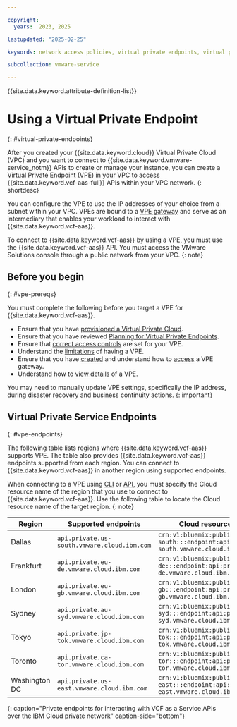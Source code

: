 ```yaml
---

copyright:
  years:  2023, 2025

lastupdated: "2025-02-25"

keywords: network access policies, virtual private endpoints, virtual private gateway, VPE

subcollection: vmware-service

---
```


{{site.data.keyword.attribute-definition-list}}

# Using a Virtual Private Endpoint
{: #virtual-private-endpoints}

After you created your {{site.data.keyword.cloud}} Virtual Private Cloud (VPC) and you want to connect to {{site.data.keyword.vmware-service_notm}} APIs to create or manage your instance, you can create a Virtual Private Endpoint (VPE) in your VPC to access {{site.data.keyword.vcf-aas-full}} APIs within your VPC network.
{: shortdesc}

You can configure the VPE to use the IP addresses of your choice from a subnet within your VPC. VPEs are bound to a [VPE gateway](/docs/vpc?topic=vpc-about-vpe) and serve as an intermediary that enables your workload to interact with {{site.data.keyword.vcf-aas}}.

To connect to {{site.data.keyword.vcf-aas}} by using a VPE, you must use the {{site.data.keyword.vcf-aas}} API. You must access the VMware Solutions console through a public network from your VPC.
{: note}

## Before you begin
{: #vpe-prereqs}

You must complete the following before you target a VPE for {{site.data.keyword.vcf-aas}}.

- Ensure that you have [provisioned a Virtual Private Cloud](/docs/vpc?topic=vpc-getting-started).
- Ensure that you have reviewed [Planning for Virtual Private Endpoints](/docs/vpc?topic=vpc-planning-considerations).
- Ensure that [correct access controls](/docs/vpc?topic=vpc-acls-security-groups-vpn) are set for your VPE.
- Understand the [limitations](/docs/vpc?topic=vpc-limitations-vpe) of having a VPE.
- Ensure that you have [created](/docs/vpc?topic=vpc-ordering-endpoint-gateway) and understand how to [access](/docs/vpc?topic=vpc-accessing-vpe-after-setup) a VPE gateway.
- Understand how to [view details](/docs/vpc?topic=vpc-vpe-viewing-details-of-an-endpoint-gateway) of a VPE.

You may need to manually update VPE settings, specifically the IP address, during disaster recovery and business continuity actions.
{: important}

## Virtual Private Service Endpoints
{: #vpe-endpoints}

The following table lists regions where {{site.data.keyword.vcf-aas}} supports VPE. The table also provides {{site.data.keyword.vcf-aas}} endpoints supported from each region. You can connect to {{site.data.keyword.vcf-aas}} in another region using supported endpoints.

When connecting to a VPE using [CLI](/docs/vpc?topic=vpc-ordering-endpoint-gateway&interface=cli)
or [API](/docs/vpc?topic=vpc-ordering-endpoint-gateway&interface=api), you must specify the Cloud resource name of the region that you  use to connect to {{site.data.keyword.vcf-aas}}. Use the following table to locate the Cloud resource name of the target region.
{: note}

| Region     | Supported endpoints   | Cloud resource name    |
|------------|----------------------------------|------------------------|
| Dallas | `api.private.us-south.vmware.cloud.ibm.com` |`crn:v1:bluemix:public:vmware:us-south:::endpoint:api:private.us-south.vmware.cloud.ibm.com` |
| Frankfurt | `api.private.eu-de.vmware.cloud.ibm.com` | `crn:v1:bluemix:public:vmware:eu-de:::endpoint:api:private.eu-de.vmware.cloud.ibm.com` |
| London | `api.private.eu-gb.vmware.cloud.ibm.com` | `crn:v1:bluemix:public:vmware:eu-gb:::endpoint:api:private.eu-gb.vmware.cloud.ibm.com` |
| Sydney | `api.private.au-syd.vmware.cloud.ibm.com` | `crn:v1:bluemix:public:vmware:au-syd:::endpoint:api:private.au-syd.vmware.cloud.ibm.com` |
| Tokyo | `api.private.jp-tok.vmware.cloud.ibm.com` | `crn:v1:bluemix:public:vmware:jp-tok:::endpoint:api:private.jp-tok.vmware.cloud.ibm.com` |
| Toronto | `api.private.ca-tor.vmware.cloud.ibm.com` | `crn:v1:bluemix:public:vmware:ca-tor:::endpoint:api:private.ca-tor.vmware.cloud.ibm.com` |
| Washington DC | `api.private.us-east.vmware.cloud.ibm.com` | `crn:v1:bluemix:public:vmware:us-east:::endpoint:api:private.us-east.vmware.cloud.ibm.com` |
{: caption="Private endpoints for interacting with VCF as a Service APIs over the IBM Cloud private network" caption-side="bottom"}
